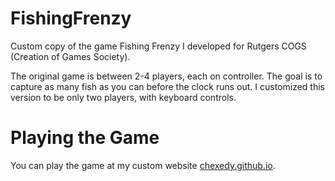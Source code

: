 # FishingFrenzy
Custom copy of the game Fishing Frenzy I developed for Rutgers COGS (Creation of Games Society).

The original game is between 2-4 players, each on controller. The goal is to capture as many fish as you can before the clock runs out. I customized this version to be only two players, with keyboard controls. 

# Playing the Game
You can play the game at my custom website [chexedy.github.io](https://chexedy.github.io/).
